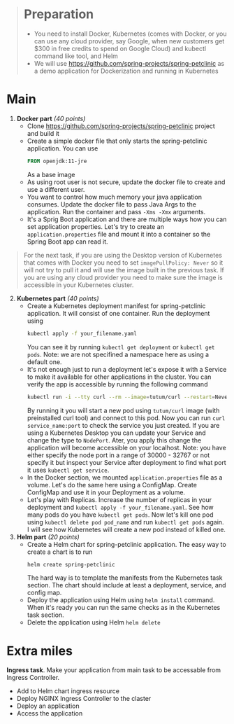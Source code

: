 ># **Preparation**
>- You need to install Docker, Kubernetes (comes with Docker, or you can use any cloud provider, say Google, when new customers get $300 in free credits to spend on Google Cloud) and kubectl command like tool, and Helm
>- We will use https://github.com/spring-projects/spring-petclinic as a demo application for Dockerization and running in Kubernetes

# **Main**
1. **Docker part** *(40 points)*
    - Clone https://github.com/spring-projects/spring-petclinic project and build it
    - Create a simple docker file that only starts the spring-petclinic application.
      You can use
      ``` Dockerfile
      FROM openjdk:11-jre
      ```
      As a base image
    - As using root user is not secure, update the docker file to create and use a different user.
    - You want to control how much memory your java application consumes. Update the docker file to pass Java Args to the application. Run the container and pass `-Xms -Xmx` arguments.
    - It's a Sprig Boot application and there are multiple ways how you can set application properties. Let's try to create an `application.properties` file and mount it into a container so the Spring Boot app can read it.
> For the next task, if you are using the Desktop version of Kubernetes that comes with Docker you need to set `imagePullPolicy: Never` so it will not try to pull it and will use the image built in the previous task. If you are using any cloud provider you need to make sure the image is accessible in your Kubernetes cluster.
2. **Kubernetes part** *(40 points)*
    - Create a Kubernetes deployment manifest for spring-petclinic application. It will consist of one container. Run the deployment using
      ``` bash
      kubectl apply -f your_filename.yaml
      ```
      You can see it by running `kubectl get deployment` or `kubectl get pods`. Note: we are not specifined a namespace here as using a default one.
    - It's not enough just to run a deployment let's expose it with a Service to make it available for other applications in the cluster. You can verify the app is accessible by running the following command
      ``` bash
      kubectl run -i --tty curl --rm --image=tutum/curl --restart=Never -- sh
      ```
      By running it you will start a new pod using `tutum/curl` image (with preinstalled curl tool) and connect to this pod. Now you can run `curl service_name:port` to check the service you just created. If you are using a Kubernetes Desktop you can update your Service and change the type to `NodePort`. Ater, you apply this change the application will become accessible on your localhost. Note: you have either specify the node port in a range of 30000 - 32767 or not specify it but inspect your Service after deployment to find what port it uses `kubectl get service`.
    - In the Docker section, we mounted `application.properties` file as a volume. Let's do the same here using a ConfigMap. Create ConfigMap and use it in your Deployment as a volume.
    - Let's play with Replicas. Increase the number of replicas in your deployment and `kubectl apply -f your_filename.yaml`. See how many pods do you have `kubectl get pods`. Now let's kill one pod using `kubectl delete pod pod_name` and run `kubectl get pods` again. I will see how Kubernetes will create a new pod instead of killed one.
3. **Helm part** *(20 points)*
    - Create a Helm chart for spring-petclinic application. The easy way to create a chart is to run
      ``` bash
      helm create spring-petclinic
      ```
      The hard way is to template the manifests from the Kubernetes task section. The chart should include at least a deployment, service, and config map.
    - Deploy the application using Helm using `helm install` command. When it's ready you can run the same checks as in the Kubernetes task section.
    - Delete the application using Helm `helm delete`

# **Extra miles**
**Ingress task**.
Make your application from main task to be accessable from Ingress Controller. 
  - Add to Helm chart ingress resource
  - Deploy NGINX Ingress Controller to the claster
  - Deploy an application 
  - Access the application 
